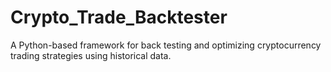 # Crypto_Trade_Backtester
A Python-based framework for back testing and optimizing cryptocurrency trading strategies using historical data.
